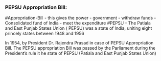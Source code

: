 ### PEPSU Appropriation Bill:
#Appropriation-Bill - this gives the power - government - withdraw funds - Consolidated fund of India - meet the expenditure 
#PEPSU - The Patiala and East Punjab States Union ( PEPSU) was a state of India, uniting eight princely states between 1948 and 1956

In 1954, by President Dr. Rajendra Prasad in case of PEPSU Appropriation Bill. The PEPSU appropriation Bill was passed by the Parliament during the President’s rule it he state of PEPSU (Patiala and East Punjab States Union)
